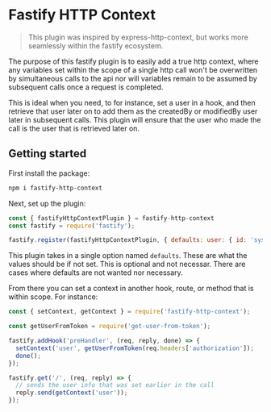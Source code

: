 # Fastify HTTP Context

> This plugin was inspired by express-http-context, but works more seamlessly within the fastify ecosystem.
 
The purpose of this fastify plugin is to easily add a true http context, where any variables set within the scope of a single http call won't be overwritten by simultaneous calls to the api
nor will variables remain to be assumed by subsequent calls once a request is completed.

This is ideal when you need, to for instance, set a user in a hook, and then retrieve that user later on to add them as the createdBy or modifiedBy user later in subsequent calls. This plugin
will ensure that the user who made the call is the user that is retrieved later on.

## Getting started

First install the package:

```bash
npm i fastify-http-context
```

Next, set up the plugin:

```js
const { fastifyHttpContextPlugin } = fastify-http-context
const fastify = require('fastify');

fastify.register(fastifyHttpContextPlugin, { defaults: user: { id: 'system' } };
``` 

This plugin takes in a single option named `defaults`. These are what the values should be if not set. This is optional and not necessar. There are cases where defaults are not wanted nor
necessary.

From there you can set a context in another hook, route, or method that is within scope. For instance:

```js
const { setContext, getContext } = require('fastify-http-context');

const getUserFromToken = require('get-user-from-token');

fastify.addHook('preHandler', (req, reply, done) => {
  setContext('user', getUserFromToken(req.headers['authorization']);
  done(); 
});

fastify.get('/', (req, reply) => {
  // sends the user info that was set earlier in the call
  reply.send(getContext('user'));
});
```
